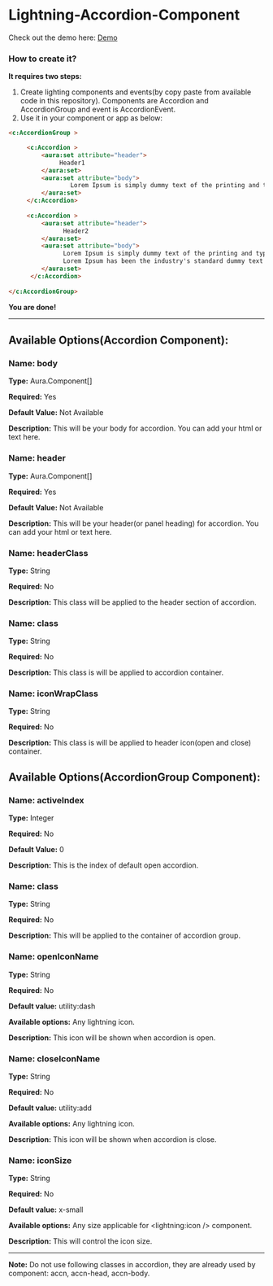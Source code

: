 # Lightning-Accordion-Component

Check out the demo here: [Demo](https://prashantmeandev-developer-edition.ap2.force.com/#accordion)

### How to create it?

**It requires two steps:**
1. Create lighting components and events(by copy paste from available code in this repository). Components are Accordion and AccordionGroup and event is AccordionEvent.
2. Use it in your component or app as below:
```html
<c:AccordionGroup >

     <c:Accordion >
         <aura:set attribute="header">
              Header1
         </aura:set>
         <aura:set attribute="body">
                 Lorem Ipsum is simply dummy text of the printing and typesetting industry.
         </aura:set>
     </c:Accordion>
     
     <c:Accordion >
         <aura:set attribute="header">
               Header2
         </aura:set>
         <aura:set attribute="body">
               Lorem Ipsum is simply dummy text of the printing and typesetting industry.<br/>
               Lorem Ipsum has been the industry's standard dummy text ever since the 1500s.
         </aura:set>
      </c:Accordion>
                
</c:AccordionGroup>
```

**You are done!**

***
## Available Options(Accordion Component):

### Name: body ### 
 **Type:** Aura.Component[]

 **Required:** Yes

 **Default Value:** Not Available

 **Description:** This will be your body for accordion. You can add your html or text here. 

### Name: header ### 
 **Type:** Aura.Component[]

 **Required:** Yes

 **Default Value:** Not Available

 **Description:** This will be your header(or panel heading) for accordion. You can add your html or text here. 

### Name: headerClass ### 
 **Type:** String

 **Required:** No

 **Description:** This class will be applied to the header section of accordion.

### Name: class ### 
 **Type:** String

 **Required:** No

 **Description:** This class is will be applied to accordion container.

### Name: iconWrapClass ### 
 **Type:** String

 **Required:** No

 **Description:** This class is will be applied to header icon(open and close) container.

## Available Options(AccordionGroup Component):

### Name: activeIndex ### 
 **Type:** Integer

 **Required:** No

 **Default Value:** 0

 **Description:** This is the index of default open accordion. 

### Name: class ### 
 **Type:** String

 **Required:** No

 **Description:** This will be applied to the container of accordion group. 

### Name: openIconName ### 
 **Type:** String

 **Required:** No

 **Default value:** utility:dash

**Available options:** Any lightning icon.

 **Description:** This icon will be shown when accordion is open. 

### Name: closeIconName ### 
 **Type:** String

 **Required:** No

 **Default value:** utility:add

 **Available options:** Any lightning icon.

 **Description:** This icon will be shown when accordion is close. 

### Name: iconSize ### 
 **Type:** String

 **Required:** No

 **Default value:** x-small

**Available options:** Any size applicable for <lightning:icon /> component.

 **Description:** This will control the icon size. 

***

**Note:** Do not use following classes in accordion, they are already used by component:
accn, accn-head, accn-body.

